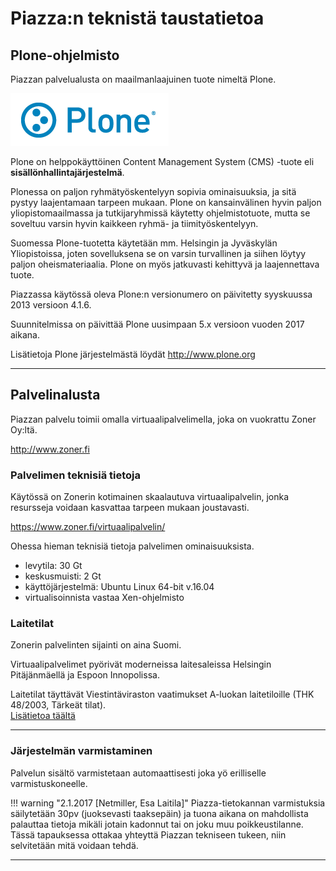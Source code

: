 # Piazza:n teknistä taustatietoa

## Plone-ohjelmisto

Piazzan palvelualusta on maailmanlaajuinen tuote nimeltä Plone.

![Image](kuvat/kuva-101.png)

Plone on helppokäyttöinen Content Management System (CMS) -tuote eli __sisällönhallintajärjestelmä__.

Plonessa on paljon ryhmätyöskentelyyn sopivia ominaisuuksia, ja sitä pystyy laajentamaan tarpeen mukaan.
Plone on kansainvälinen hyvin paljon yliopistomaailmassa ja tutkijaryhmissä käytetty ohjelmistotuote, 
mutta se soveltuu varsin hyvin kaikkeen ryhmä- ja tiimityöskentelyyn. 

Suomessa Plone-tuotetta käytetään mm. Helsingin ja Jyväskylän Yliopistoissa, joten sovelluksena se on 
varsin turvallinen ja siihen löytyy paljon oheismateriaalia. Plone on myös jatkuvasti kehittyvä ja laajennettava tuote.

Piazzassa käytössä oleva Plone:n versionumero on päivitetty syyskuussa 2013 versioon 4.1.6.

Suunnitelmissa on päivittää Plone uusimpaan 5.x versioon vuoden 2017 aikana.

Lisätietoja Plone järjestelmästä löydät <http://www.plone.org>

----

## Palvelinalusta

Piazzan palvelu toimii omalla virtuaalipalvelimella, joka on vuokrattu Zoner Oy:ltä.

http://www.zoner.fi

### Palvelimen teknisiä tietoja

Käytössä on Zonerin kotimainen skaalautuva virtuaalipalvelin, jonka resursseja voidaan kasvattaa tarpeen mukaan joustavasti.

<https://www.zoner.fi/virtuaalipalvelin/>

Ohessa hieman teknisiä tietoja palvelimen ominaisuuksista.

* levytila: 30 Gt
* keskusmuisti: 2 Gt
* käyttöjärjestelmä: Ubuntu Linux 64-bit v.16.04
* virtualisoinnista vastaa Xen-ohjelmisto


### Laitetilat

Zonerin palvelinten sijainti on aina Suomi.

Virtuaalipalvelimet pyörivät moderneissa laitesaleissa Helsingin Pitäjänmäellä ja Espoon Innopolissa.

Laitetilat täyttävät Viestintäviraston vaatimukset A-luokan laitetiloille (THK 48/2003, Tärkeät tilat).<br>
[Lisätietoa täältä](https://www.zoner.fi/tietoa-zonerin-laitetiloista/)

----

### Järjestelmän varmistaminen

Palvelun sisältö varmistetaan automaattisesti joka yö erilliselle varmistuskoneelle.

!!! warning "2.1.2017 [Netmiller, Esa Laitila]"
    Piazza-tietokannan varmistuksia säilytetään 30pv (juoksevasti taaksepäin) ja tuona aikana on mahdollista palauttaa tietoja mikäli jotain kadonnut tai on joku muu poikkeustilanne.
    Tässä tapauksessa ottakaa yhteyttä Piazzan tekniseen tukeen, niin selvitetään mitä voidaan tehdä.

----
